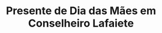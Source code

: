 ---
title: "Presente de Dia das Mães em Conselheiro Lafaiete"
description: "Neste Dia das Mães, presenteie com uma cesta encantadora em Conselheiro Lafaiete. Opções personalizadas com itens especiais para celebrar esse dia único e fazer sua mãe se sentir especial."
layout: "home.html"
permalink: "/presente-de-dia-das-maes-em-conselheiro-lafaiete/"
---